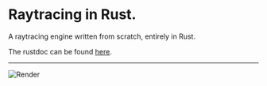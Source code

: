 # Raytracing in Rust.

A raytracing engine written from scratch, entirely in Rust.

The rustdoc can be found [here](http://htmlpreview.github.io/?https://github.com/ThatLukeDev/rust-raytracing/blob/main/doc/lib/index.html).

---

![Render](https://github.com/user-attachments/assets/b4223890-1f50-4881-972d-de84579bb909)
